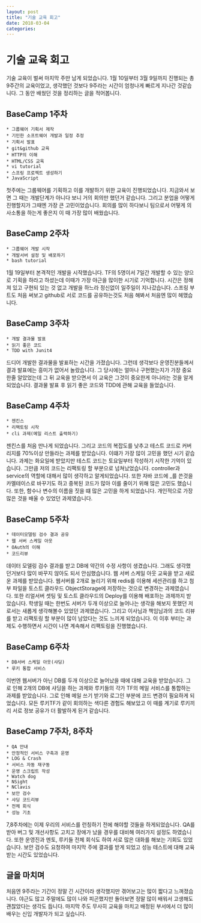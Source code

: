 ```yaml
---
layout: post
title: "기술 교육 회고"
date: 2018-03-04
categories:
---
```


# 기술 교육 회고

기술 교육이 벌써 마지막 주만 남게 되었습니다. 1월 10일부터 3월 9일까지 진행되는 총 9주간의 교육이었고, 생각했던 것보다 9주라는 시간이 엄청나게 빠르게 지나간 것같습니다. 그 동안 배웠던 것을 정리하는 글을 적어봅니다.

## BaseCamp 1주차
    * 그룹웨어 기획서 제작
    * 기민한 소프트웨어 개발과 일정 추정
    * 기획서 발표
    * git&github 교육
    * HTTP의 이해
    * HTML/CSS 교육
    * vi tutorial
    * 스프링 프로젝트 생성하기
    * JavaScript

첫주에는 그룹웨어를 기획하고 이를 개발하기 위한 교육이 진행되었습니다. 지금와서 보면 그 때는 개발단계가 아니다 보니 거의 회의만 했던거 같습니다. 그리고 분업을 어떻게 진행할지가 그때엔 가장 큰 고민이었습니다. 회의를 많이 하다보니 팀으로서 어떻게 의사소통을 하는게 좋은지 이 때 가장 많이 배웠습니다.

## BaseCamp 2주차

    * 그룹웨어 개발 시작
    * 개발서버 설정 및 배포하기
    * bash tutorial

1월 19일부터 본격적인 개발을 시작했습니다. TF의 5명이서 7일간 개발할 수 있는 양으로 기획을 하라고 하셨는데 이때가 가장 야근을 많이한 시기로 기억합니다. 시간은 정해져 있고 구현되 있는 것 없고 개발을 하느라 정신없이 일주일이 지나갔습니다. 스프링 부트도 처음 써보고 github로 서로 코드를 공유하는것도 처음 해봐서 처음엔 많이 헤맸습니다.

## BaseCamp 3주차

    * 개발 결과물 발표
    * 읽기 좋은 코드
    * TDD with Junit4

드디어 개발한 결과물을 발표하는 시간을 가졌습니다. 그런데 생각보다 운영진분들께서 결과 발표에는 흥미가 없어서 놀랐습니다. 그 당시에는 얼마나 구현했는지가 가장 중요한줄 알았었는데 그 뒤 교육을 받으면서 이 교육은 그것이 중요한게 아니라는 것을 알게 되었습니다. 결과물 발표 후 읽기 좋은 코드와 TDD에 관해 교육을 들었습니다. 

## BaseCamp 4주차

    * 젠킨스
    * 리팩토링 시작
    * cli 과제(메일 리스트 출력하기)

젠킨스를 처음 만나게 되었습니다. 그리고 코드의 복잡도를 낮추고 테스트 코드로 커버리지를 70%이상 만들라는 과제를 받았습니다. 이떄가 가장 많이 고민을 했던 시기 같습니다. 과제는 화요일에 받았지만 테스트 코드는 토요일부터 작성하기 시작한 기억이 있습니다. 그만큼 저의 코드는 리팩토링 할 부분으로 넘쳐났었습니다. controller과 service의 역할에 대해서 많이 생각하고 알게되었습니다. 또한 자바 코드에 _를 쓴것을 카멜테이스로 바꾸기도 하고 중복된 코드가 많아 이를 줄이기 위해 많은 고민도 했습니다. 또한, 함수나 변수의 이름을 짓을 떄 많은 고민을 하게 되었습니다. 개인적으로 가장 많은 것을 배울 수 있었던 과제였습니다.

## BaseCamp 5주차

    * 데이터모델링 검수 결과 공유
    * 웹 서버 스케일 아웃
    * OAuth의 이해
    * 코드리뷰

데이터 모델링 검수 결과를 받고 DB에 약간의 수정 사항이 생겼습니다. 그래도 생각했던거보다 많이 바꾸지 않아도 되서 안심했습니다. 웹 서버 스케일 아웃 교육을 받고 새로운 과제를 받았습니다. 웹서버를 2개로 늘리기 위해 redis를 이용해 세션관리를 하고 첨부 파일을 토스트 클라우드 ObjectStorage에 저장하는 것으로 변경하는 과제였습니다. 또한 리얼서버 셋팅 및 토스트 클라우드의 Deploy를 이용해 배포하는 과제까지 받았습니다. 학생일 때는 한번도 서버가 두개 이상으로 늘어나는 생각을 해보지 못했던 저로서는 새롭게 생각해볼수 있었던 과제였습니다. 그리고 이사님과 책임님과의 코드 리뷰를 받고 리팩토링 할 부분이 많이 남았다는 것도 느끼게 되었습니다. 이 이후 부터는 과제도 수행하면서 시간이 나면 계속해서 리팩토링을 진행했습니다.
## BaseCamp 6주차

    * DB서버 스케일 아웃(샤딩)
    * 루키 통합 서비스

이번엔 웹서버가 아닌 DB를 두개 이상으로 늘어났을 때에 대해 교육을 받았습니다. 그로 인해 2개의 DB에 샤딩을 하는 과제와 루키들의 각가 TF의 메일 서비스를 통합하는 과제를 받았습니다. 그로 인해 메일 쓰기 받기와 로그인 부분에 코드 변경이 필요하게 되었습니다. 모든 루키TF가 같이 회의하는 색다른 경험도 해보았고 이 때를 계기로 루키끼리 서로 정보 공유가 더 활발하게 된거 같습니다. 

## BaseCamp 7주차, 8주차

    * QA 안내
    * 안정적인 서비스 구축과 운영
    * LOG & Crash
    * 서비스 자동 재구동
    * 운영 스크립트 작성
    * Watch dog
    * NSight
    * NClavis
    * 보안 검수
    * 샤딩 코드리뷰
    * 전체 회식
    * 성능 기초

7,8주차에는 이제 우리의 서비스를 런칭하기 전에 해야할 것들을 하게되었습니다. QA를 받아 버그 및 개선사항도 고치고 장애가 났을 경우를 대비해 여러가지 설정도 하였습니다. 또한 운영진과 멘토, 루키들 전체 회식도 하여 서로 많은 대화를 해보는 기회도 있었습니다. 보안 검수도 요청하여 마지막 주에 결과를 받게 되었고 성능 테스트에 대해 교육 받는 시간도 있었습니다. 


## 글을 마치며

처음엔 9주라는 기간이 정말 긴 시간이라 생각했지만 겪어보고는 많이 짧다고 느껴졌습니다. 야근도 많고 주말에도 많이 나와 피곤했지만 돌아보면 정말 많이 배워서 고생해도 괜찮았다는 생각도 듭니다. 마지막 주도 무사히 교육을 마치고 배정된 부서에서 더 많이 배우는 신입 개발자가 되고 싶습니다.




